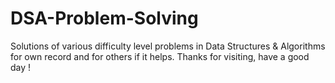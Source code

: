 # DSA-Problem-Solving
Solutions of various difficulty level problems in Data Structures &amp; Algorithms for own record and for others if it helps. Thanks for visiting, have a good day !
